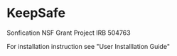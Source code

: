 # KeepSafe
Sonfication NSF Grant Project IRB 504763

For installation instruction see "User Installlation Guide"
